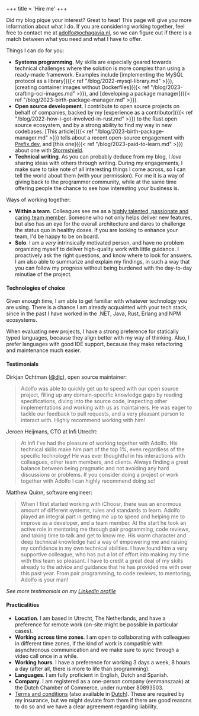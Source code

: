 +++
title = 'Hire me'
+++

Did my blog pique your interest? Great to hear! This page will give you more information about what I do. If you are considering working together, feel free to contact me at <a href="&#109;&#97;&#105;&#108;&#116;&#111;&#58;&#97;&#100;&#111;&#108;&#102;&#111;&#64;&#111;&#99;&#104;&#97;&#103;&#97;&#118;&#105;&#97;&#46;&#110;&#108;">&#97;&#100;&#111;&#108;&#102;&#111;&#64;&#111;&#99;&#104;&#97;&#103;&#97;&#118;&#105;&#97;&#46;&#110;&#108;</a>, so we can figure out if there is a match between what you need and what I have to offer.

Things I can do for you:

* __Systems programming__. My skills are especially geared towards technical challenges where the solution is more complex than using a ready-made framework. Examples include [implementing the MySQL protocol as a library]({{< ref "/blog/2022-mysql-library.md" >}}), [creating container images without Dockerfiles]({{< ref "/blog/2023-crafting-oci-images.md" >}}), and [developing a package manager]({{< ref "/blog/2023-birth-package-manager.md" >}}).
* __Open source development__. I contribute to open source projects on behalf of companies, backed by my [experience as a contributor]({{< ref "/blog/2022-how-i-got-involved-in-rust.md" >}}) to the Rust open source ecosystem, and by a strong ability to find my way in new codebases. [This article]({{< ref "/blog/2023-birth-package-manager.md" >}}) tells about a recent open-source engagement with [Prefix.dev](https://prefix.dev), and [this one]({{< ref "/blog/2023-paid-to-learn.md" >}}) about one with [Stormshield](https://www.stormshield.com/).
* __Technical writing__. As you can probably deduce from my blog, I _love_ sharing ideas with others through writing. During my engagements, I make sure to take note of all interesting things I come across, so I can tell the world about them (with your permission). For me it is a way of giving back to the programmer community, while at the same time offering people the chance to see how interesting your business is.

Ways of working together:

* __Within a team__. Colleagues see me as a [highly talented, passionate and caring team member](#testimonials). Someone who not only helps deliver new features, but also has an eye for the overall architecture and dares to challenge the status quo in healthy doses. If you are looking to enhance your team, I'd be happy to be on board.
* __Solo__. I am a _very_ intrinsically motivated person, and have no problem organizing myself to deliver high-quality work with little guidance. I proactively ask the right questions, and know where to look for answers. I am also able to summarize and explain my findings, in such a way that you can follow my progress without being burdened with the day-to-day minutiae of the project.

#### Technologies of choice

Given enough time, I am able to get familiar with whatever technology you are using. There is a chance I am already acquainted with your tech stack, since in the past I have worked in the .NET, Java, Rust, Erlang and NPM ecosystems.

When evaluating new projects, I have a strong preference for statically typed languages, because they align better with my way of thinking. Also, I prefer languages with good IDE support, because they make refactoring and maintenance much easier.

#### Testimonials

Dirkjan Ochtman ([@djc](https://github.com/djc/)), open source maintainer:

> Adolfo was able to quickly get up to speed with our open source project, filling up any domain-specific knowledge gaps by reading specifications, diving into the source code, inspecting other implementations and working with us as maintainers. He was eager to tackle our feedback to pull requests, and a very pleasant person to interact with. Highly recommend working with him!

Jeroen Heijmans, CTO at Infi Utrecht:

> At Infi I've had the pleasure of working together with Adolfo. His technical skills make him part of the top 1%, even regardless of the specific technology! He was ever thoughtful in his interactions with colleagues, other team members, and clients. Always finding a great balance between being pragmatic and not avoiding any hard discussions or problems. If you consider doing a project or work together with Adolfo I can highly recommend doing so!

Matthew Quinn, software engineer:

> When I first started working with iChoosr, there was an enormous amount of different systems, rules and standards to learn. Adolfo played an integral part in getting me up to speed and helping me to improve as a developer, and a team member. At the start he took an active role in mentoring me through pair programming, code reviews, and taking time to talk and get to know me. His warm character and deep technical knowledge had a way of empowering me and raising my confidence in my own technical abilities. I have found him a very supportive colleague, who has put a lot of effort into making my time with this team so pleasant. I have to credit a great deal of my skills already to the advice and guidance that he has provided me with over this past year. From pair programming, to code reviews, to mentoring, Adolfo is your man!

_See more testimonials on my [LinkedIn profile](https://www.linkedin.com/in/adolfoochagavia/)_

#### Practicalities

* __Location__. I am based in Utrecht, The Netherlands, and have a preference for remote work (on-site might be possible in particular cases).
* __Working across time zones__. I am open to collaborating with colleagues in different time zones, if the kind of work is compatible with asynchronous communication and we make sure to sync through a video call once in a while.
* __Working hours__. I have a preference for working 3 days a week, 8 hours a day (after all, there is more to life than programming).
* __Languages__. I am fully proficient in English, Dutch and Spanish.
* __Company__. I am registered as a one-person company (eenmanszaak) at the Dutch Chamber of Commerce, under number 80893503.
* <a href="/files/NLdigital Terms - EN.pdf">Terms and conditions</a> (also available in <a href="/files/NLdigital Voorwaarden - NL.pdf">Dutch</a>). These are required by my insurance, but we might deviate from them if there are good reasons to do so and we have a clear agreement regarding liability.
